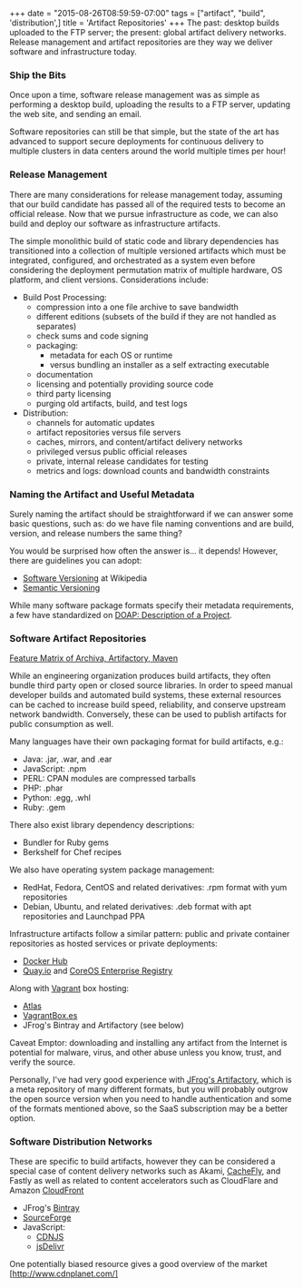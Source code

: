 +++
date = "2015-08-26T08:59:59-07:00"
tags = ["artifact", "build", 'distribution',]
title = 'Artifact Repositories'
+++
The past: desktop builds uploaded to the FTP server; the present: global artifact delivery networks.
Release management and artifact repositories are they way we deliver software and infrastructure today.
<!--more-->
### Ship the Bits

Once upon a time, software release management was as simple as performing a desktop build, 
uploading the results to a FTP server, updating the web site, and sending an email.

Software repositories can still be that simple, but the state of the art has advanced to support
secure deployments for continuous delivery to multiple clusters in data centers around the
world multiple times per hour!

### Release Management

There are many considerations for release management today, assuming that our build candidate
has passed all of the required tests to become an official release. Now that we pursue
infrastructure as code, we can also build and deploy our software as infrastructure artifacts.

The simple monolithic build of static code and library dependencies has transitioned into
a collection of multiple versioned artifacts which must be integrated, configured, and orchestrated
as a system even before considering the deployment permutation matrix of multiple hardware,
OS platform, and client versions. Considerations include:

* Build Post Processing:
  * compression into a one file archive to save bandwidth
  * different editions (subsets of the build if they are not handled as separates)
  * check sums and code signing
  * packaging:
      * metadata for each OS or runtime
      * versus bundling an installer as a self extracting executable
  * documentation
  * licensing and potentially providing source code
  * third party licensing
  * purging old artifacts, build, and test logs
* Distribution:
  * channels for automatic updates
  * artifact repositories versus file servers
  * caches, mirrors, and content/artifact delivery networks
  * privileged versus public official releases
  * private, internal release candidates for testing
  * metrics and logs: download counts and bandwidth constraints

### Naming the Artifact and Useful Metadata

Surely naming the artifact should be straightforward if we can answer some basic questions,
such as: do we have file naming conventions and are build, version, and release numbers the same thing?

You would be surprised how often the answer is... it depends!
However, there are guidelines you can adopt:

* [Software Versioning](https://en.wikipedia.org/wiki/Software_versioning) at Wikipedia
* [Semantic Versioning](http://semver.org/)

While many software package formats specify their metadata requirements, a few have standardized
on [DOAP: Description of a Project](https://github.com/edumbill/doap/wiki).

### Software Artifact Repositories

[Feature Matrix of Archiva, Artifactory, Maven](http://binary-repositories-comparison.github.io/)

While an engineering organization produces build artifacts, they often bundle third party
open or closed source libraries. In order to speed manual developer builds and automated
build systems, these external resources can be cached to increase build speed, reliability, and
conserve upstream network bandwidth. Conversely, these can be used to publish artifacts for
public consumption as well.

Many languages have their own packaging format for build artifacts, e.g.:

* Java: .jar, .war, and .ear
* JavaScript: .npm
* PERL: CPAN modules are compressed tarballs
* PHP: .phar
* Python: .egg, .whl
* Ruby: .gem

There also exist library dependency descriptions:
* Bundler for Ruby gems
* Berkshelf for Chef recipes

We also have operating system package management:

* RedHat, Fedora, CentOS and related derivatives: .rpm format with yum repositories
* Debian, Ubuntu, and related derivatives: .deb format with apt repositories and Launchpad PPA

Infrastructure artifacts follow a similar pattern: public and private container
repositories as hosted services or private deployments:

* [Docker Hub](https://hub.docker.com/)
* [Quay.io](https://quay.io/) and [CoreOS Enterprise Registry](https://coreos.com/products/enterprise-registry/)

Along with [Vagrant](https://www.vagrantup.com/) box hosting:

* [Atlas](https://atlas.hashicorp.com/search/)
* [VagrantBox.es](http://www.vagrantbox.es/)
* JFrog's Bintray and Artifactory (see below)

Caveat Emptor: downloading and installing any artifact from the Internet is potential for malware,
virus, and other abuse unless you know, trust, and verify the source.

Personally, I've had very good experience with [JFrog's Artifactory](http://www.jfrog.com/open-source/),
which is a meta repository of many different formats, but you will probably outgrow
the open source version when you need to handle authentication and some of the formats mentioned above,
so the SaaS subscription may be a better option.

### Software Distribution Networks

These are specific to build artifacts, however they can be considered a special case
of content delivery networks such as Akami, [CacheFly](https://cachefly.com), and Fastly
as well as related to content accelerators such as CloudFlare
 and Amazon [CloudFront](https://aws.amazon.com/cloudfront/)

* JFrog's [Bintray](https://bintray.com)
* [SourceForge](http://sf.net)
* JavaScript:
  * [CDNJS](https://cdnjs.com/about)
  * [jsDelivr](http://www.jsdelivr.com/)

One potentially biased resource gives a good overview of the market [http://www.cdnplanet.com/]
